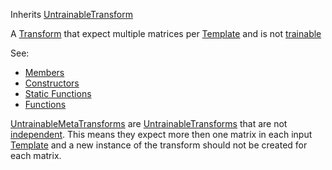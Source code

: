 <!-- UNTRAINABLE METATRANSFORM -->

Inherits [UntrainableTransform](../untrainabletransform/untrainabletransform.md)

A [Transform](../transform/transform.md) that expect multiple matrices per [Template](../template/template.md) and is not [trainable](../transform/members.md#trainable)

See:

* [Members](members.md)
* [Constructors](constructors.md)
* [Static Functions](statics.md)
* [Functions](functions.md)

[UntrainableMetaTransforms](untrainablemetatransform.md) are [UntrainableTransforms](../untrainabletransform/untrainabletransform.md) that are not [independent](../transform/members.md#independent). This means they expect more then one matrix in each input [Template](../template/template.md) and a new instance of the transform should not be created for each matrix. 
